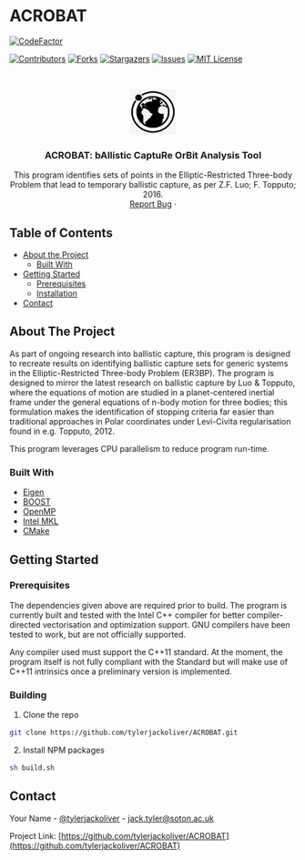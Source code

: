 # ACROBAT

[![CodeFactor](https://www.codefactor.io/repository/github/tylerjackoliver/acrobat/badge?s=24e1157e0259c7ca0a3a435459b55a10881e7481)](https://www.codefactor.io/repository/github/tylerjackoliver/acrobat)

[![Contributors][contributors-shield]][contributors-url]
[![Forks][forks-shield]][forks-url]
[![Stargazers][stars-shield]][stars-url]
[![Issues][issues-shield]][issues-url]
[![MIT License][license-shield]][license-url]


<!-- PROJECT LOGO -->
<br />
<p align="center">
  <a href="https://github.com/github_username/repo_name">
    <img src="images/logo.png" alt="Logo" width="80" height="80">
  </a>
  <h3 align="center">ACROBAT: bAllistic CaptuRe OrBit Analysis Tool</h3>

  <p align="center">
    This program identifies sets of points in the Elliptic-Restricted Three-body Problem that lead to temporary ballistic capture, as per Z.F. Luo; F. Topputo; 2016.
    <br />
    <a href="https://github.com/tylerjackoliver/ACROBAT/issues">Report Bug</a>
    ·
  </p>
</p>



<!-- TABLE OF CONTENTS -->
## Table of Contents

* [About the Project](#about-the-project)
  * [Built With](#built-with)
* [Getting Started](#getting-started)
  * [Prerequisites](#prerequisites)
  * [Installation](#installation)
* [Contact](#contact)



<!-- ABOUT THE PROJECT -->
## About The Project

As part of ongoing research into ballistic capture, this program is designed to recreate results on identifying ballistic capture sets for generic systems in the Elliptic-Restricted Three-body Problem (ER3BP).
The program is designed to mirror the latest research on ballistic capture by Luo & Topputo, where the equations of motion are studied in a planet-centered inertial frame under the general equations of n-body motion for three bodies;
 this formulation makes the identification of stopping criteria far easier than traditional approaches in Polar coordinates under Levi-Civita regularisation found in e.g. Topputo, 2012.

This program leverages CPU parallelism to reduce program run-time.

### Built With

* [Eigen](http://eigen.tuxfamily.org/index.php?title=Main_Page)
* [BOOST](https://www.boost.org/)
* [OpenMP](https://www.openmp.org/)
* [Intel MKL](https://software.intel.com/content/www/us/en/develop/tools/math-kernel-library.html)
* [CMake](https://cmake.org/)

<!-- GETTING STARTED -->
## Getting Started

### Prerequisites

The dependencies given above are required prior to build. The program is currently built and tested with the Intel C++ compiler for better compiler-directed vectorisation and optimization support. GNU compilers have been tested to work, but are not officially supported.

Any compiler used must support the C++11 standard. At the moment, the program itself is not fully compliant with the Standard but will make use of C++11 intrinsics once a preliminary version is implemented.

### Building

1. Clone the repo
```sh
git clone https://github.com/tylerjackoliver/ACROBAT.git
```
2. Install NPM packages
```sh
sh build.sh
```

<!-- CONTACT -->
## Contact

Your Name - [@tylerjackoliver](https://twitter.com/tylerjackoliver) - jack.tyler@soton.ac.uk

Project Link: [https://github.com/tylerjackoliver/ACROBAT](https://github.com/tylerjackoliver/ACROBAT)

<!-- MARKDOWN LINKS & IMAGES -->
<!-- https://www.markdownguide.org/basic-syntax/#reference-style-links -->
[contributors-shield]: https://img.shields.io/github/contributors/tylerjackoliver/repo.svg?style=flat-square
[contributors-url]: https://github.com/tylerjackoliver/repo/graphs/contributors
[forks-shield]: https://img.shields.io/github/forks/tylerjackoliver/repo.svg?style=flat-square
[forks-url]: https://github.com/tylerjackoliver/repo/network/members
[stars-shield]: https://img.shields.io/github/stars/tylerjackoliver/repo.svg?style=flat-square
[stars-url]: https://github.com/tylerjackoliver/repo/stargazers
[issues-shield]: https://img.shields.io/github/issues/tylerjackoliver/repo.svg?style=flat-square
[issues-url]: https://github.com/tylerjackoliver/repo/issues
[license-shield]: https://img.shields.io/github/license/tylerjackoliver/repo.svg?style=flat-square
[license-url]: https://github.com/tylerjackoliver/repo/blob/master/LICENSE.txt
[linkedin-shield]: https://img.shields.io/badge/-LinkedIn-black.svg?style=flat-square&logo=linkedin&colorB=555
[linkedin-url]: https://linkedin.com/in/tylerjackoliver
[product-screenshot]: images/screenshot.png
